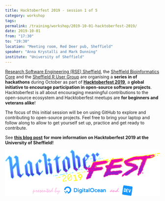 ```yaml
---
title: Hacktoberfest 2019 - session 1 of 5
category: workshop
tags:
permalink: /training/workshop/2019-10-01-hacktoberfest-2019/
date: 2019-10-01
from: "17:30"
to: "19:30"
location: "Meeting room, Red Deer pub, Sheffield"
speaker: "Anna Krystalli and Mark Dunning"
institute: "University of Sheffield"
---
```


[Research Software Engineering (RSE) Sheffield](/),
the [Sheffield Bioinformatics Core][sbc] and 
the [Sheffield R User Group][srug]
are organising a **series in of hackathons** during October
as part of [**Hacktoberfest 2019**][hacktoberfest],
a **global initiative to encourage participation in open-source software projects**.
Hacktoberfest is all about encouraging meaningful contributions to the open-source ecosystem
and Hacktoberfest meetups are **for beginners and veterans alike**!

The focus of this initial session will be on using GitHub to explore and contributing to open-source projects.
Feel free to bring your laptop and follow along
to allow to get yourself set up, practice and get ready to contribute.

See [**this blog post**](/blog/2019-09-23-hacktoberfest/)
**for more information on Hacktoberfest 2019 at the University of Sheffield!**

<img src="/assets/images/HF19_logo.png" alt="Hacktoberfest 2019 logo" />

[hacktoberfest]: https://hacktoberfest.digitalocean.com
[sbc]: https://sbc.shef.ac.uk/
[srug]: https://sheffieldr.github.io/ 
